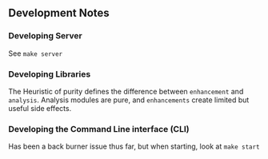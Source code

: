 ## Development Notes

### Developing Server

See `make server`

### Developing Libraries

The Heuristic of purity defines the difference between `enhancement` and `analysis`.
Analysis modules are pure, and `enhancements` create limited but useful side effects.

### Developing the Command Line interface (CLI)

Has been a back burner issue thus far, but when starting, look at `make start`
